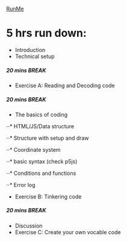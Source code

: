 [RunMe](https://cdn.rawgit.com/siusoon/VocableCode/9f23c99f/vocablecode_program/index.html)

# 5 hrs run down:
- Introduction
- Technical setup
##### 20 mins BREAK
- Exercise A: Reading and Decoding code 
##### 20 mins BREAK
- The basics of coding

⋅⋅* HTML/JS/Data structure

⋅⋅* Structure with setup and draw

⋅⋅* Coordinate system

⋅⋅* basic syntax (check p5js)

⋅⋅* Conditions and functions

⋅⋅* Error log

- Exercise B: Tinkering code 
##### 20 mins BREAK
- Discussion
- Exercise C: Create your own vocable code
